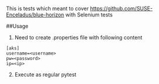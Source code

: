 This is tests which meant to cover https://github.com/SUSE-Enceladus/blue-horizon with Selenium tests

##Usage

1. Need to create .properties file with following content

```
[aks]
username=<username>
pw=<password>
ip=<ip>
```
2. Execute as regular pytest